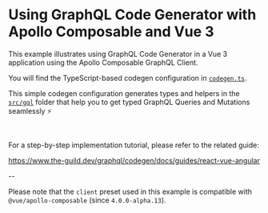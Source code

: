 # Using GraphQL Code Generator with Apollo Composable and Vue 3

This example illustrates using GraphQL Code Generator in a Vue 3 application using the Apollo
Composable GraphQL Client.

You will find the TypeScript-based codegen configuration in [`codegen.ts`](./codegen.ts).

This simple codegen configuration generates types and helpers in the [`src/gql`](./src/gql/) folder
that help you to get typed GraphQL Queries and Mutations seamlessly ⚡️

<br />

For a step-by-step implementation tutorial, please refer to the related guide:

https://www.the-guild.dev/graphql/codegen/docs/guides/react-vue-angular

--

Please note that the `client` preset used in this example is compatible with
`@vue/apollo-composable` (since `4.0.0-alpha.13`).
